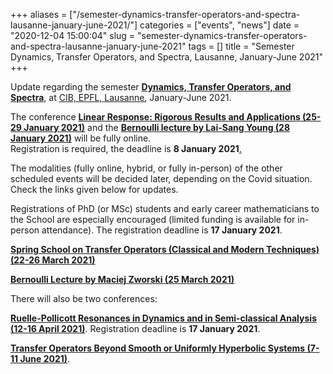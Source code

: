 +++
aliases = ["/semester-dynamics-transfer-operators-and-spectra-lausanne-january-june-2021/"]
categories = ["events", "news"]
date = "2020-12-04 15:00:04"
slug = "semester-dynamics-transfer-operators-and-spectra-lausanne-january-june-2021"
tags = []
title = "Semester Dynamics, Transfer Operators, and Spectra, Lausanne, January-June 2021"
+++

Update regarding the semester [**Dynamics, Transfer Operators, and
Spectra**](https://cib.epfl.ch/semesters/38/show), at [CIB, EPFL,
Lausanne](https://cib.epfl.ch/), January-June 2021.

The conference **[Linear Response: Rigorous Results and Applications
(25-29 January 2021)](https://cib.epfl.ch/events/1507)** and the
**[Bernoulli lecture by Lai-Sang Young (28 January
2021)](https://cib.epfl.ch/events/1529)** will be fully online.  
Registration is required, the deadline is **8 January
2021**[.](https://cib.epfl.ch/events/1529)

The modalities (fully online, hybrid, or fully in-person) of the other
scheduled events will be decided later, depending on the Covid
situation. Check the links given below for updates.

Registrations of PhD (or MSc) students and early career mathematicians
to the School are especially encouraged (limited funding is available
for in-person attendance). The registration deadline is **17 January
2021**.

**[Spring School on Transfer Operators (Classical and Modern Techniques)
(22-26 March 2021)](https://cib.epfl.ch/events/1508)**  
  
**[Bernoulli Lecture by Maciej Zworski (25 March
2021)](https://cib.epfl.ch/events/1530)**

There will also be two conferences:

**[Ruelle-Pollicott Resonances in Dynamics and in Semi-classical
Analysis (12-16 April 2021)](https://cib.epfl.ch/events/1509)**.
Registration deadline is **17 January 2021**.

**[Transfer Operators Beyond Smooth or Uniformly Hyperbolic Systems
(7-11 June 2021)](https://cib.epfl.ch/events/1510)**.
